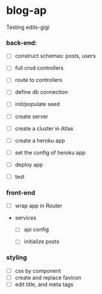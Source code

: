 # blog-ap
Testing edits-gigi

### back-end:
 - [ ] construct schemas: posts, users
 - [ ] full crud controllers
 - [ ] route to controllers
 - [ ] define db connection
 - [ ] init/populate seed
 - [ ] create server
 - [ ] create a cluster in Atlas
 - [ ] create a heroku app
 - [ ] set the config of heroku app
 - [ ] deploy app
 - [ ] test


### front-end
- [ ] wrap app in Router
- services
  - [ ] api config
  - [ ] initialize posts


### styling
- [ ] css by component
- [ ] create and replace favicon
- [ ] edit title, and meta tags
